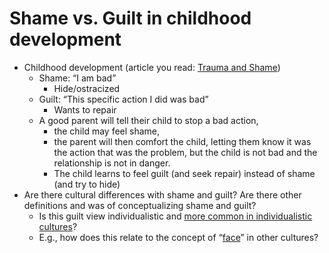 # Shame vs. Guilt in childhood development
- Childhood development (article you read: [Trauma and Shame](https://www.oohctoolbox.org.au/trauma-and-shame))
  - Shame: “I am bad”
    - Hide/ostracized
  - Guilt: “This specific action I did was bad”
    - Wants to repair
  - A good parent will tell their child to stop a bad action,
    - the child may feel shame,
    - the parent will then comfort the child, letting them know it was the action that was the problem, but the child is not bad and the relationship is not in danger.
    - The child learns to feel guilt (and seek repair) instead of shame (and try to hide)
- Are there cultural differences with shame and guilt?
Are there other definitions and was of conceptualizing shame and guilt?
  - Is this guilt view individualistic and [more common in individualistic cultures](https://en.wikipedia.org/wiki/Guilt%E2%80%93shame%E2%80%93fear_spectrum_of_cultures)?
  - E.g., how does this relate to the concept of “[face](https://en.wikipedia.org/wiki/Face_(sociological_concept))” in other cultures?
